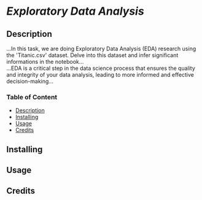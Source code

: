 # *Exploratory Data Analysis*

## Description
...In this task, we are doing Exploratory Data Analysis (EDA) research using the 'Titanic.csv' dataset. Delve into this dataset and infer significant informations in the notebook...   
...EDA is a critical step in the data science process that ensures the quality and integrity of your data analysis, leading to more informed and effective decision-making...

### Table of Content
* [Description](https://github.com/Chadlar/codingTasks/blob/main/README.md#description)   
* [Installing](https://github.com/Chadlar/codingTasks/blob/main/README.md#installing)   
* [Usage](https://github.com/Chadlar/codingTasks/blob/main/README.md#usage)   
* [Credits](https://github.com/Chadlar/codingTasks/blob/main/README.md#credits)   


## Installing


## Usage 


## Credits
